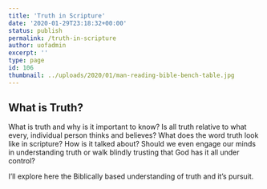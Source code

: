 ```yaml
---
title: 'Truth in Scripture'
date: '2020-01-29T23:18:32+00:00'
status: publish
permalink: /truth-in-scripture
author: uofadmin
excerpt: ''
type: page
id: 106
thumbnail: ../uploads/2020/01/man-reading-bible-bench-table.jpg
---
```

What is Truth?
--------------

What is truth and why is it important to know? Is all truth relative to what every, individual person thinks and believes? What does the word truth look like in scripture? How is it talked about? Should we even engage our minds in understanding truth or walk blindly trusting that God has it all under control?

I’ll explore here the Biblically based understanding of truth and it’s pursuit.